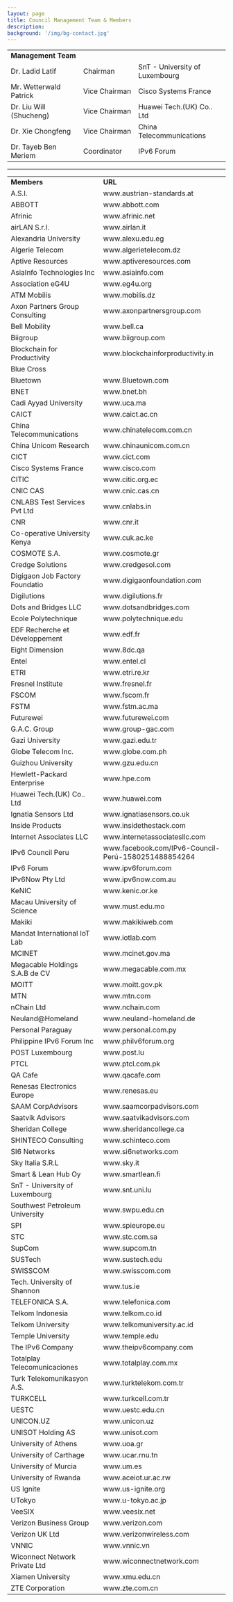 ```yaml
---
layout: page
title: Council Management Team & Members
description: 
background: '/img/bg-contact.jpg'
---
```


<table><center>
<tr><td width=350><b>Management Team</b></td></tr>
<tr><td width=200>Dr. Ladid Latif</td><td width=200>Chairman</td><td width=350>SnT - University of Luxembourg</td></tr>
<tr><td width=200>Mr. Wetterwald Patrick</td><td width=200>Vice Chairman</td><td width=350>Cisco Systems France</td></tr>
<tr><td width=200>Dr. Liu Will (Shucheng)</td><td width=200>Vice Chairman</td><td width=350>Huawei Tech.(UK) Co.. Ltd</td></tr>
<tr><td width=200>Dr. Xie Chongfeng</td><td width=200>Vice Chairman</td><td width=350>China Telecommunications</td></tr>
<tr><td width=200>Dr. Tayeb Ben Meriem</td><td width=200>Coordinator</td><td width=350>IPv6 Forum</td></tr>
</center></table>

---

<table><center>
<tr><td width=350><b>Members</b></td><td width=350><b>URL</b></td></tr>
<tr><td width=350>A.S.I.</td><td width=350>www.austrian-standards.at</td></tr>
<tr><td width=350>ABBOTT</td><td width=350>www.abbott.com</td></tr>
<tr><td width=350>Afrinic</td><td width=350>www.afrinic.net</td></tr>
<tr><td width=350>airLAN S.r.l.</td><td width=350>www.airlan.it</td></tr>
<tr><td width=350>Alexandria University</td><td width=350>www.alexu.edu.eg</td></tr>
<tr><td width=350>Algerie Telecom</td><td width=350>www.algerietelecom.dz</td></tr>
<tr><td width=350>Aptive Resources</td><td width=350>www.aptiveresources.com</td></tr>
<tr><td width=350>AsiaInfo Technologies Inc</td><td width=350>www.asiainfo.com</td></tr>
<tr><td width=350>Association eG4U</td><td width=350>www.eg4u.org</td></tr>
<tr><td width=350>ATM Mobilis</td><td width=350>www.mobilis.dz</td></tr>
<tr><td width=350>Axon Partners Group Consulting</td><td width=350>www.axonpartnersgroup.com</td></tr>
<tr><td width=350>Bell Mobility</td><td width=350>www.bell.ca</td></tr>
<tr><td width=350>Biigroup</td><td width=350>www.biigroup.com</td></tr>
<tr><td width=350>Blockchain for Productivity</td><td width=350>www.blockchainforproductivity.in</td></tr>
<tr><td width=350>Blue Cross</td><td width=350></td></tr>
<tr><td width=350>Bluetown</td><td width=350>www.Bluetown.com</td></tr>
<tr><td width=350>BNET</td><td width=350>www.bnet.bh</td></tr>
<tr><td width=350>Cadi Ayyad University</td><td width=350>www.uca.ma</td></tr>
<tr><td width=350>CAICT</td><td width=350>www.caict.ac.cn</td></tr>
<tr><td width=350>China Telecommunications</td><td width=350>www.chinatelecom.com.cn</td></tr>
<tr><td width=350>China Unicom Research</td><td width=350>www.chinaunicom.com.cn</td></tr>
<tr><td width=350>CICT</td><td width=350>www.cict.com</td></tr>
<tr><td width=350>Cisco Systems France</td><td width=350>www.cisco.com</td></tr>
<tr><td width=350>CITIC</td><td width=350>www.citic.org.ec</td></tr>
<tr><td width=350>CNIC CAS</td><td width=350>www.cnic.cas.cn</td></tr>
<tr><td width=350>CNLABS Test Services Pvt Ltd</td><td width=350>www.cnlabs.in</td></tr>
<tr><td width=350>CNR</td><td width=350>www.cnr.it</td></tr>
<tr><td width=350>Co-operative University Kenya</td><td width=350>www.cuk.ac.ke</td></tr>
<tr><td width=350>COSMOTE S.A.</td><td width=350>www.cosmote.gr</td></tr>
<tr><td width=350>Credge Solutions</td><td width=350>www.credgesol.com</td></tr>
<tr><td width=350>Digigaon Job Factory Foundatio</td><td width=350>www.digigaonfoundation.com</td></tr>
<tr><td width=350>Digilutions</td><td width=350>www.digilutions.fr</td></tr>
<tr><td width=350>Dots and Bridges LLC</td><td width=350>www.dotsandbridges.com</td></tr>
<tr><td width=350>Ecole Polytechnique</td><td width=350>www.polytechnique.edu</td></tr>
<tr><td width=350>EDF Recherche et Développement</td><td width=350>www.edf.fr</td></tr>
<tr><td width=350>Eight Dimension</td><td width=350>www.8dc.qa</td></tr>
<tr><td width=350>Entel</td><td width=350>www.entel.cl</td></tr>
<tr><td width=350>ETRI</td><td width=350>www.etri.re.kr</td></tr>
<tr><td width=350>Fresnel Institute</td><td width=350>www.fresnel.fr</td></tr>
<tr><td width=350>FSCOM</td><td width=350>www.fscom.fr</td></tr>
<tr><td width=350>FSTM</td><td width=350>www.fstm.ac.ma</td></tr>
<tr><td width=350>Futurewei</td><td width=350>www.futurewei.com</td></tr>
<tr><td width=350>G.A.C. Group</td><td width=350>www.group-gac.com</td></tr>
<tr><td width=350>Gazi University</td><td width=350>www.gazi.edu.tr</td></tr>
<tr><td width=350>Globe Telecom Inc.</td><td width=350>www.globe.com.ph</td></tr>
<tr><td width=350>Guizhou University</td><td width=350>www.gzu.edu.cn</td></tr>
<tr><td width=350>Hewlett-Packard Enterprise</td><td width=350>www.hpe.com</td></tr>
<tr><td width=350>Huawei Tech.(UK) Co.. Ltd</td><td width=350>www.huawei.com</td></tr>
<tr><td width=350>Ignatia Sensors Ltd</td><td width=350>www.ignatiasensors.co.uk</td></tr>
<tr><td width=350>Inside Products</td><td width=350>www.insidethestack.com</td></tr>
<tr><td width=350>Internet Associates LLC</td><td width=350>www.internetassociatesllc.com</td></tr>
<tr><td width=350>IPv6 Council Peru</td><td width=350>www.facebook.com/IPv6-Council-Perú-1580251488854264</td></tr>
<tr><td width=350>IPv6 Forum</td><td width=350>www.ipv6forum.com</td></tr>
<tr><td width=350>IPv6Now Pty Ltd</td><td width=350>www.ipv6now.com.au</td></tr>
<tr><td width=350>KeNIC</td><td width=350>www.kenic.or.ke</td></tr>
<tr><td width=350>Macau University of Science</td><td width=350>www.must.edu.mo</td></tr>
<tr><td width=350>Makiki</td><td width=350>www.makikiweb.com</td></tr>
<tr><td width=350>Mandat International IoT Lab</td><td width=350>www.iotlab.com</td></tr>
<tr><td width=350>MCINET</td><td width=350>www.mcinet.gov.ma</td></tr>
<tr><td width=350>Megacable Holdings S.A.B de CV</td><td width=350>www.megacable.com.mx</td></tr>
<tr><td width=350>MOITT</td><td width=350>www.moitt.gov.pk</td></tr>
<tr><td width=350>MTN</td><td width=350>www.mtn.com</td></tr>
<tr><td width=350>nChain Ltd</td><td width=350>www.nchain.com</td></tr>
<tr><td width=350>Neuland@Homeland</td><td width=350>www.neuland-homeland.de</td></tr>
<tr><td width=350>Personal Paraguay</td><td width=350>www.personal.com.py</td></tr>
<tr><td width=350>Philippine IPv6 Forum Inc</td><td width=350>www.philv6forum.org</td></tr>
<tr><td width=350>POST Luxembourg</td><td width=350>www.post.lu</td></tr>
<tr><td width=350>PTCL</td><td width=350>www.ptcl.com.pk</td></tr>
<tr><td width=350>QA Cafe</td><td width=350>www.qacafe.com</td></tr>
<tr><td width=350>Renesas Electronics Europe</td><td width=350>www.renesas.eu</td></tr>
<tr><td width=350>SAAM CorpAdvisors</td><td width=350>www.saamcorpadvisors.com</td></tr>
<tr><td width=350>Saatvik Advisors</td><td width=350>www.saatvikadvisors.com</td></tr>
<tr><td width=350>Sheridan College</td><td width=350>www.sheridancollege.ca</td></tr>
<tr><td width=350>SHINTECO Consulting</td><td width=350>www.schinteco.com</td></tr>
<tr><td width=350>SI6 Networks</td><td width=350>www.si6networks.com</td></tr>
<tr><td width=350>Sky Italia S.R.L</td><td width=350>www.sky.it</td></tr>
<tr><td width=350>Smart & Lean Hub Oy</td><td width=350>www.smartlean.fi</td></tr>
<tr><td width=350>SnT - University of Luxembourg</td><td width=350>www.snt.uni.lu</td></tr>
<tr><td width=350>Southwest Petroleum University</td><td width=350>www.swpu.edu.cn</td></tr>
<tr><td width=350>SPI</td><td width=350>www.spieurope.eu</td></tr>
<tr><td width=350>STC</td><td width=350>www.stc.com.sa</td></tr>
<tr><td width=350>SupCom</td><td width=350>www.supcom.tn</td></tr>
<tr><td width=350>SUSTech</td><td width=350>www.sustech.edu</td></tr>
<tr><td width=350>SWISSCOM</td><td width=350>www.swisscom.com</td></tr>
<tr><td width=350>Tech. University of Shannon</td><td width=350>www.tus.ie</td></tr>
<tr><td width=350>TELEFONICA S.A.</td><td width=350>www.telefonica.com</td></tr>
<tr><td width=350>Telkom Indonesia</td><td width=350>www.telkom.co.id</td></tr>
<tr><td width=350>Telkom University</td><td width=350>www.telkomuniversity.ac.id</td></tr>
<tr><td width=350>Temple University</td><td width=350>www.temple.edu</td></tr>
<tr><td width=350>The IPv6 Company</td><td width=350>www.theipv6company.com</td></tr>
<tr><td width=350>Totalplay Telecomunicaciones</td><td width=350>www.totalplay.com.mx</td></tr>
<tr><td width=350>Turk Telekomunikasyon A.S.</td><td width=350>www.turktelekom.com.tr</td></tr>
<tr><td width=350>TURKCELL</td><td width=350>www.turkcell.com.tr</td></tr>
<tr><td width=350>UESTC</td><td width=350>www.uestc.edu.cn</td></tr>
<tr><td width=350>UNICON.UZ</td><td width=350>www.unicon.uz</td></tr>
<tr><td width=350>UNISOT Holding AS</td><td width=350>www.unisot.com</td></tr>
<tr><td width=350>University of Athens</td><td width=350>www.uoa.gr</td></tr>
<tr><td width=350>University of Carthage</td><td width=350>www.ucar.rnu.tn</td></tr>
<tr><td width=350>University of Murcia</td><td width=350>www.um.es</td></tr>
<tr><td width=350>University of Rwanda</td><td width=350>www.aceiot.ur.ac.rw</td></tr>
<tr><td width=350>US Ignite</td><td width=350>www.us-ignite.org</td></tr>
<tr><td width=350>UTokyo</td><td width=350>www.u-tokyo.ac.jp</td></tr>
<tr><td width=350>VeeSIX</td><td width=350>www.veesix.net</td></tr>
<tr><td width=350>Verizon Business Group</td><td width=350>www.verizon.com</td></tr>
<tr><td width=350>Verizon UK Ltd</td><td width=350>www.verizonwireless.com</td></tr>
<tr><td width=350>VNNIC</td><td width=350>www.vnnic.vn</td></tr>
<tr><td width=350>Wiconnect Network Private Ltd</td><td width=350>www.wiconnectnetwork.com</td></tr>
<tr><td width=350>Xiamen University</td><td width=350>www.xmu.edu.cn</td></tr>
<tr><td width=350>ZTE Corporation</td><td width=350>www.zte.com.cn</td></tr>
</center></table>
